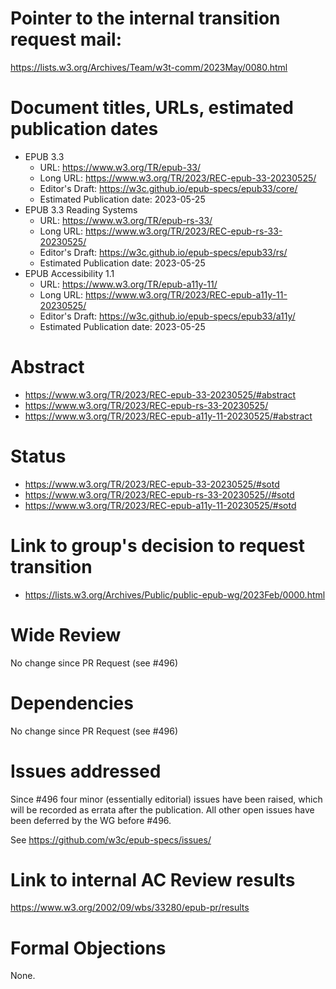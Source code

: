 
# Pointer to the internal transition request mail:

https://lists.w3.org/Archives/Team/w3t-comm/2023May/0080.html

# Document titles, URLs, estimated publication dates

* EPUB 3.3
  * URL: https://www.w3.org/TR/epub-33/
  * Long URL: https://www.w3.org/TR/2023/REC-epub-33-20230525/
  * Editor's Draft: https://w3c.github.io/epub-specs/epub33/core/
  * Estimated Publication date: 2023-05-25
* EPUB 3.3 Reading Systems
  * URL: https://www.w3.org/TR/epub-rs-33/
  * Long URL: https://www.w3.org/TR/2023/REC-epub-rs-33-20230525/
  * Editor's Draft: https://w3c.github.io/epub-specs/epub33/rs/
  * Estimated Publication date: 2023-05-25
* EPUB Accessibility 1.1
  * URL: https://www.w3.org/TR/epub-a11y-11/
  * Long URL: https://www.w3.org/TR/2023/REC-epub-a11y-11-20230525/
  * Editor's Draft: https://w3c.github.io/epub-specs/epub33/a11y/
  * Estimated Publication date: 2023-05-25

# Abstract

* https://www.w3.org/TR/2023/REC-epub-33-20230525/#abstract
* https://www.w3.org/TR/2023/REC-epub-rs-33-20230525/
* https://www.w3.org/TR/2023/REC-epub-a11y-11-20230525/#abstract

# Status

* https://www.w3.org/TR/2023/REC-epub-33-20230525/#sotd
* https://www.w3.org/TR/2023/REC-epub-rs-33-20230525//#sotd
* https://www.w3.org/TR/2023/REC-epub-a11y-11-20230525/#sotd

# Link to group's decision to request transition

- https://lists.w3.org/Archives/Public/public-epub-wg/2023Feb/0000.html

# Wide Review

No change since PR Request (see #496)

# Dependencies

No change since PR Request (see #496)

# Issues addressed

Since #496 four minor (essentially editorial) issues have been raised, which will be recorded as errata after the publication. All other open issues have been deferred by the WG before #496.

See https://github.com/w3c/epub-specs/issues/

# Link to internal AC Review results

https://www.w3.org/2002/09/wbs/33280/epub-pr/results

# Formal Objections

None.


